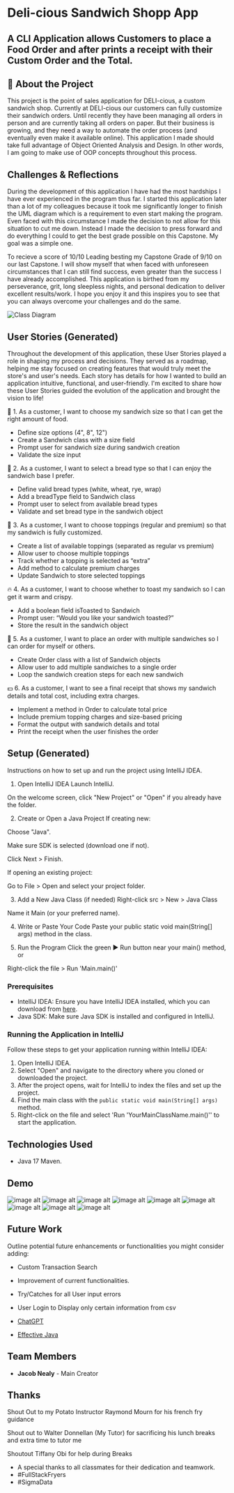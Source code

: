 # Deli-cious Sandwich Shopp App

## A CLI Application allows Customers to place a Food Order and after prints a receipt with their Custom Order and the Total.

## 🥪 About the Project
This project is the point of sales application for DELI-cious, a custom sandwich shop. 
Currently at DELI-cious our customers can fully customize their sandwich orders.
Until recently they have been managing all orders in person and are currently taking all orders on paper.
But their business is growing, and they need a way to automate the order process (and eventually even make it available online).
This application I made should take full advantage of Object Oriented Analysis and Design.
In other words, I am going to make use of OOP concepts throughout this process.

 ## Challenges & Reflections
 During the development of this application I have had the most hardships I have ever experienced in the program thus far. I started this application later than a lot of my colleagues
 because it took me significantly longer to finish the UML diagram which is a requirement to even start making the program. Even faced with this circumstance I made the decision to not allow for this situation to cut me down. 
 Instead I made the decision to press forward and do everything I could to get the best grade possible on this Capstone. My goal was a simple one. 
 
 To recieve a score of 10/10 Leading besting my Capstone Grade of 9/10 on our last Capstone.
 I will show myself that when faced with unforeseen circumstances that I can still find success, even greater than the success I have already accomplished.
 This application is birthed from my perseverance, grit, long sleepless nights, and personal dedication to deliver excellent results/work.
 I hope you enjoy it and this inspires you to see that you can always overcome your challenges and do the same.
 
![Class Diagram](C:\Users\jacob\Desktop\pluralsight\capstones\FinancialTracker)

## User Stories (Generated)
Throughout the development of this application, these User Stories played a role in shaping my process and decisions. 
They served as a roadmap, helping me stay focused on creating features that would truly meet the store's and user's needs. 
Each story has details for how I wanted to build an application intuitive, functional, and user-friendly. 
I'm excited to share how these User Stories guided the evolution of the application and brought the vision to life!

🥪 1. As a customer, I want to choose my sandwich size so that I can get the right amount of food.
- Define size options (4", 8", 12")
- Create a Sandwich class with a size field
- Prompt user for sandwich size during sandwich creation
- Validate the size input

🍞 2. As a customer, I want to select a bread type so that I can enjoy the sandwich base I prefer.
- Define valid bread types (white, wheat, rye, wrap)
- Add a breadType field to Sandwich class
- Prompt user to select from available bread types
- Validate and set bread type in the sandwich object

🧀 3. As a customer, I want to choose toppings (regular and premium) so that my sandwich is fully customized.
- Create a list of available toppings (separated as regular vs premium)
- Allow user to choose multiple toppings
- Track whether a topping is selected as “extra”
- Add method to calculate premium charges
- Update Sandwich to store selected toppings
      
🔥 4. As a customer, I want to choose whether to toast my sandwich so I can get it warm and crispy.
- Add a boolean field isToasted to Sandwich
- Prompt user: “Would you like your sandwich toasted?”
- Store the result in the sandwich object
    
🧾 5. As a customer, I want to place an order with multiple sandwiches so I can order for myself or others.
- Create Order class with a list of Sandwich objects
- Allow user to add multiple sandwiches to a single order
- Loop the sandwich creation steps for each new sandwich
      
💵 6. As a customer, I want to see a final receipt that shows my sandwich details and total cost, including extra charges.
- Implement a method in Order to calculate total price
- Include premium topping charges and size-based pricing
- Format the output with sandwich details and total
- Print the receipt when the user finishes the order


## Setup (Generated)
Instructions on how to set up and run the project using IntelliJ IDEA.

1. Open IntelliJ IDEA
   Launch IntelliJ.

On the welcome screen, click "New Project" or "Open" if you already have the folder.

2. Create or Open a Java Project
   If creating new:

Choose "Java".

Make sure SDK is selected (download one if not).

Click Next > Finish.

If opening an existing project:

Go to File > Open and select your project folder.

3. Add a New Java Class (if needed)
   Right-click src > New > Java Class

Name it Main (or your preferred name).

4. Write or Paste Your Code
   Paste your public static void main(String[] args) method in the class.

5. Run the Program
   Click the green ▶ Run button near your main() method, or

Right-click the file > Run 'Main.main()'

### Prerequisites
- IntelliJ IDEA: Ensure you have IntelliJ IDEA installed, which you can download from [here](https://www.jetbrains.com/idea/download/).
- Java SDK: Make sure Java SDK is installed and configured in IntelliJ.

### Running the Application in IntelliJ

Follow these steps to get your application running within IntelliJ IDEA:

1. Open IntelliJ IDEA.
2. Select "Open" and navigate to the directory where you cloned or downloaded the project.
3. After the project opens, wait for IntelliJ to index the files and set up the project.
4. Find the main class with the `public static void main(String[] args)` method.
5. Right-click on the file and select 'Run 'YourMainClassName.main()'' to start the application.

## Technologies Used

- Java 17 Maven.

## Demo

![image alt](https://github.com/Jacob-J-Nealy/FinancialTracker/blob/master/Screenshot%202025-05-02%20045201.png)
![image alt](https://github.com/Jacob-J-Nealy/FinancialTracker/blob/master/Screenshot%202025-05-02%20045033.png)
![image alt](https://github.com/Jacob-J-Nealy/FinancialTracker/blob/master/Screenshot%202025-05-02%20044618.png)
![image alt](https://github.com/Jacob-J-Nealy/FinancialTracker/blob/master/Screenshot%202025-05-02%20045308.png)
![image alt](https://github.com/Jacob-J-Nealy/FinancialTracker/blob/master/Screenshot%202025-05-02%20045455.png)
![image alt](https://github.com/Jacob-J-Nealy/FinancialTracker/blob/master/Screenshot%202025-05-02%20045622.png)
![image alt](https://github.com/Jacob-J-Nealy/FinancialTracker/blob/master/Screenshot%202025-05-02%20050019.png)
![image alt](https://github.com/Jacob-J-Nealy/FinancialTracker/blob/master/Screenshot%202025-05-02%20050105.png)
![image alt](https://github.com/Jacob-J-Nealy/FinancialTracker/blob/master/Screenshot%202025-05-02%20050122.png)
## Future Work

Outline potential future enhancements or functionalities you might consider adding:

- Custom Transaction Search
- Improvement of current functionalities.
- Try/Catches for all User input errors
- User Login to Display only certain information from csv


- [ChatGPT](https://chatgpt.com/)
- [Effective Java](https://www.example.com)

## Team Members

- **Jacob Nealy** - Main Creator

## Thanks

Shout Out to my Potato Instructor Raymond Mourn for his french fry guidance

Shout out to Walter Donnellan (My Tutor) for sacrificing his lunch breaks and extra time to tutor me

Shoutout Tiffany Obi for help during Breaks

- A special thanks to all classmates for their dedication and teamwork.
- #FullStackFryers
- #SigmaData
